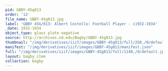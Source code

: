 ```yaml
---
pid: GBBY-45g013
order: '12'
file_name: GBBY-45g013.jpg
label: 'GBBY 45G/013: Albert Costello: Football Player - c1932-1934'
_date: 1932-1934
object_type: glass plate negative
source: http://archives.nd.edu/Bagby/GBBY-45g013.jpg
thumbnail: "/img/derivatives/iiif/images/GBBY-45g013/full/250,/0/default.jpg"
manifest: "/img/derivatives/iiif/images/GBBY-45g013/manifest.json"
full: "/img/derivatives/iiif/images/GBBY-45g013/full/1140,/0/default.jpg"
layout: bagby_item
collection: bagby
---
```

